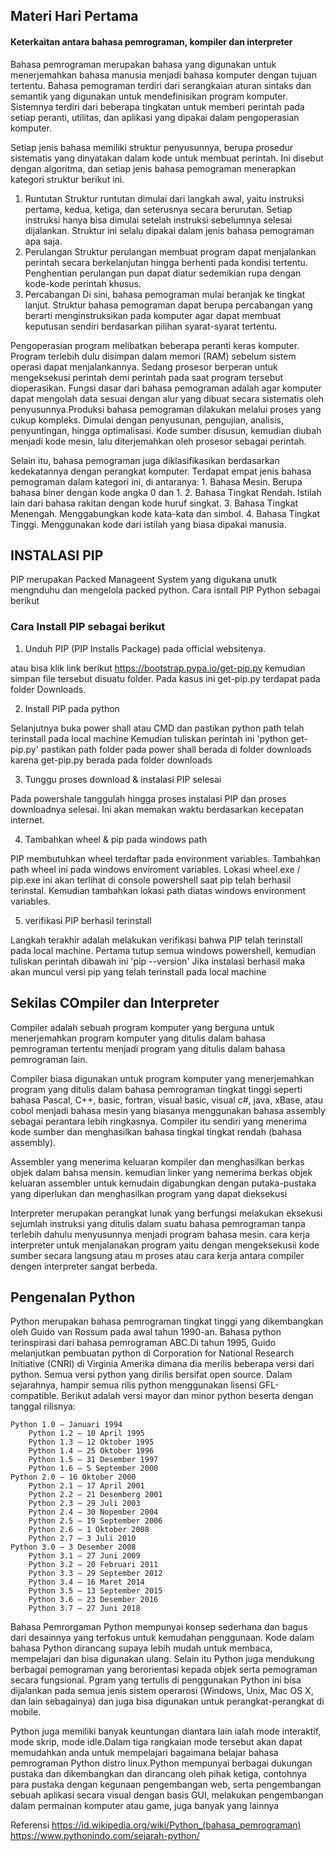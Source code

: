 ## Materi Hari Pertama

#### Keterkaitan antara bahasa pemrograman, kompiler dan interpreter

Bahasa pemrograman merupakan bahasa yang digunakan untuk menerjemahkan bahasa manusia menjadi bahasa komputer dengan tujuan tertentu. Bahasa pemograman terdiri dari serangkaian aturan sintaks dan semantik yang digunakan untuk mendefinisikan program komputer. Sistemnya terdiri dari beberapa tingkatan untuk memberi perintah pada setiap peranti, utilitas, dan aplikasi yang dipakai dalam pengoperasian komputer.

Setiap jenis bahasa memiliki struktur penyusunnya, berupa prosedur sistematis yang dinyatakan dalam kode untuk membuat perintah. Ini disebut dengan algoritma, dan setiap jenis bahasa pemograman menerapkan kategori struktur berikut ini.
1. Runtutan
Struktur runtutan dimulai dari langkah awal, yaitu instruksi pertama, kedua, ketiga, dan seterusnya secara berurutan. Setiap instruksi hanya bisa dimulai setelah instruksi sebelumnya selesai dijalankan. Struktur ini selalu dipakai dalam jenis bahasa pemograman apa saja.
2. Perulangan
Struktur perulangan membuat program dapat menjalankan perintah secara berkelanjutan hingga berhenti pada kondisi tertentu. Penghentian perulangan pun dapat diatur sedemikian rupa dengan kode-kode perintah khusus.
3. Percabangan
Di sini, bahasa pemograman mulai beranjak ke tingkat lanjut. Struktur bahasa pemograman dapat berupa percabangan yang berarti menginstruksikan pada komputer agar dapat membuat keputusan sendiri berdasarkan pilihan syarat-syarat tertentu.

Pengoperasian program melibatkan beberapa peranti keras komputer. Program terlebih dulu disimpan dalam memori (RAM) sebelum sistem operasi dapat menjalankannya. Sedang prosesor  berperan untuk mengeksekusi perintah demi perintah pada saat program tersebut dioperasikan. Fungsi dasar dari bahasa pemograman adalah agar komputer dapat mengolah data sesuai dengan alur yang dibuat secara sistematis oleh penyusunnya.Produksi bahasa pemograman dilakukan melalui proses yang cukup kompleks. Dimulai dengan penyusunan, pengujian, analisis, penyuntingan, hingga optimalisasi. Kode sumber disusun, kemudian diubah menjadi kode mesin, lalu diterjemahkan oleh prosesor sebagai perintah.

Selain itu, bahasa pemograman juga diklasifikasikan berdasarkan kedekatannya dengan perangkat komputer. Terdapat empat jenis bahasa pemograman dalam kategori ini, di antaranya:
    1. Bahasa Mesin. Berupa bahasa biner dengan kode angka 0 dan 1.
    2. Bahasa Tingkat Rendah. Istilah lain dari bahasa rakitan dengan kode huruf singkat.
    3. Bahasa Tingkat Menengah. Menggabungkan kode kata-kata dan simbol.
    4. Bahasa Tingkat Tinggi. Menggunakan kode dari istilah yang biasa dipakai manusia.

## INSTALASI PIP 
PIP merupakan Packed Manageent System yang digukana  unutk mengnduhu dan mengelola packed python. 
Cara isntall PIP Python sebagai berikut

### Cara Install PIP sebagai berikut
1. Unduh PIP (PIP Installs Package) pada official websitenya.

atau bisa klik link berikut https://bootstrap.pypa.io/get-pip.py
kemudian simpan file tersebut disuatu folder. Pada kasus ini get-pip.py terdapat pada folder 
Downloads.

2. Install PIP pada python

Selanjutnya buka power shall atau CMD dan pastikan python path telah terinstall pada local machine
Kemudian tuliskan perintah ini
'python get-pip.py'
pastikan path folder pada power shall berada di folder downloads karena get-pip.py berada pada folder downloads

3. Tunggu proses download & instalasi PIP selesai

Pada powershale tanggulah hingga proses instalasi PIP dan proses downloadnya selesai. 
Ini akan memakan waktu berdasarkan kecepatan internet. 

4. Tambahkan wheel & pip pada windows path

PIP membutuhkan wheel terdaftar pada environment variables. Tambahkan path wheel ini pada windows 
enviroment variables. Lokasi wheel.exe / pip.exe ini akan terlihat di console powershell saat pip 
telah berhasil terinstal.
Kemudian tambahkan lokasi path diatas windows environment variables. 

5. verifikasi PIP berhasil terinstall

Langkah terakhir adalah melakukan verifikasi bahwa PIP telah terinstall pada local machine.
Pertama tutup semua windows powershell, kemudian tuliskan perintah dibawah ini
'pip --version'
Jika instalasi berhasil maka akan muncul versi pip yang telah terinstall pada local machine 

## Sekilas COmpiler dan Interpreter
Compiler adalah sebuah program komputer yang berguna untuk menerjemahkan program komputer yang 
ditulis dalam bahasa pemrograman tertentu menjadi program yang ditulis dalam bahasa pemrograman lain. 

Compiler biasa digunakan untuk program komputer yang menerjemahkan program yang ditulis dalam bahasa pemrograman tingkat tinggi seperti bahasa Pascal, C++, basic, fortran, visual basic, visual c#, java, 
xBase, atau cobol menjadi bahasa mesin yang biasanya menggunakan bahasa  assembly sebagai perantara
lebih ringkasnya. Compiler itu sendiri yang menerima kode sumber dan menghasilkan 
bahasa tingkal tingkat rendah (bahasa assembly). 

Assembler yang menerima keluaran kompiler dan menghasilkan berkas objek dalam bahsa mensin. kemudian linker yang nemerima berkas objek keluaran assembler untuk kemudain digabungkan dengan putaka-pustaka yang diperlukan dan menghasilkan program yang dapat dieksekusi 

Interpreter merupakan perangkat lunak yang berfungsi melakukan eksekusi sejumlah instruksi yang ditulis dalam suatu bahasa pemrograman tanpa terlebih dahulu menyusunnya menjadi program bahasa mesin. cara kerja interpreter untuk menjalanakan program yaitu dengan mengeksekusii kode sumber secara langsung atau m
proses atau cara kerja antara compiler dengen interpreter sangat berbeda. 

## Pengenalan Python
Python merupakan bahasa pemrograman tingkat tinggi yang dikembangkan oleh Guido van Rossum pada awal tahun 1990-an. Bahasa python terinspirasi dari bahasa pemrograman ABC.Di tahun 1995, Guido melanjutkan pembuatan python di Corporation for National Research Initiative (CNRI) di Virginia Amerika dimana dia merilis beberapa versi dari python. Semua versi python yang dirilis bersifat open source. Dalam sejarahnya, hampir semua rilis python menggunakan lisensi GFL-compatible. Berikut adalah versi mayor dan minor python beserta dengan tanggal rilisnya:

    Python 1.0 – Januari 1994
        Python 1.2 – 10 April 1995
        Python 1.3 – 12 Oktober 1995
        Python 1.4 – 25 Oktober 1996
        Python 1.5 – 31 Desember 1997
        Python 1.6 – 5 September 2000
    Python 2.0 – 16 Oktober 2000
        Python 2.1 – 17 April 2001
        Python 2.2 – 21 Desemberg 2001
        Python 2.3 – 29 Juli 2003
        Python 2.4 – 30 Nopember 2004
        Python 2.5 – 19 September 2006
        Python 2.6 – 1 Oktober 2008
        Python 2.7 – 3 Juli 2010
    Python 3.0 – 3 Desember 2008
        Python 3.1 – 27 Juni 2009
        Python 3.2 – 20 Februari 2011
        Python 3.3 – 29 September 2012
        Python 3.4 – 16 Maret 2014
        Python 3.5 – 13 September 2015
        Python 3.6 – 23 Desember 2016
        Python 3.7 – 27 Juni 2018

Bahasa Pemrorgaman Python mempunyai konsep sederhana dan bagus dari desainnya yang terfokus untuk kemudahan penggunaan. Kode dalam bahasa Python dirancang supaya lebih mudah untuk membaca, mempelajari dan bisa digunakan ulang.
Selain itu Python juga mendukung berbagai pemograman yang berorientasi kepada objek serta pemograman secara fungsional. Pgram yang tertulis di penggunakan Python ini bisa dijalankan pada semua jenis sistem operarosi (Windows, Unix, Mac OS X, dan lain sebagainya) dan juga bisa digunakan untuk perangkat-perangkat di mobile.

Python juga memiliki banyak keuntungan diantara lain ialah mode interaktif, mode skrip, mode idle.Dalam tiga rangkaian mode tersebut akan dapat memudahkan anda untuk mempelajari bagaimana belajar bahasa pemrograman Python distro linux.Python mempunyai berbagai dukungan pustaka dan dikembangkan dan dirancang oleh pihak ketiga, contohnya para pustaka dengan kegunaan pengembangan web, serta pengembangan sebuah aplikasi secara visual dengan basis GUI, melakukan pengembangan dalam permainan komputer atau game, juga banyak yang lainnya


Referensi 
https://id.wikipedia.org/wiki/Python_(bahasa_pemrograman)
https://www.pythonindo.com/sejarah-python/
